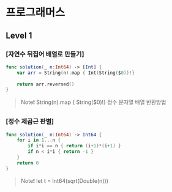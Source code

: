 # 프로그래머스 

## Level 1

### [자연수 뒤집어 배열로 만들기]

```swift
func solution(_ n:Int64) -> [Int] {
    var arr = String(n).map { Int(String($0))!}
    
    return arr.reversed()
}
```

> Note❗️
> String(n).map { String($0)!}
> 정수 문자열 배열 반환방법

### [정수 제곱근 판별]

```swift
func solution(_ n:Int64) -> Int64 {
    for i in 1...n {
        if i*i == n { return (i+1)*(i+1) }
        if n < i*i { return -1 }
    }
    return 0
}
```

> Note❗️
> let t = Int64(sqrt(Double(n)))

